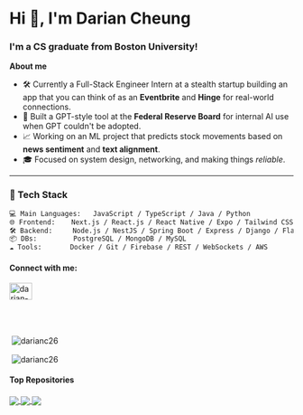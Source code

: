 <h1>Hi 👋, I'm Darian Cheung</h1>
<h3>I'm a CS graduate from Boston University!</h3>

**About me**

- 🛠 Currently a Full-Stack Engineer Intern at a stealth startup building an app that you can think of as an **Eventbrite** and **Hinge** for real-world connections.
- 📡 Built a GPT-style tool at the **Federal Reserve Board** for internal AI use when GPT couldn't be adopted.
- 📈 Working on an ML project that predicts stock movements based on **news sentiment** and **text alignment**.
- 🎓 Focused on system design, networking, and making things *reliable*.

---

### 🚀 Tech Stack

```txt
💻 Main Languages:   JavaScript / TypeScript / Java / Python
🌐 Frontend:    Next.js / React.js / React Native / Expo / Tailwind CSS
🛠 Backend:     Node.js / NestJS / Spring Boot / Express / Django / Flask
📦 DBs:         PostgreSQL / MongoDB / MySQL
☁️ Tools:       Docker / Git / Firebase / REST / WebSockets / AWS
```

<h4 align="left">Connect with me:</h4>
<p align="left">
<a href="https://www.linkedin.com/in/darian-cheung26/" target="blank"><img align="center" src="https://raw.githubusercontent.com/rahuldkjain/github-profile-readme-generator/master/src/images/icons/Social/linked-in-alt.svg" alt="darian-cheung" height="30" width="40" /></a>
</p>
<br></br>

<p>&nbsp;<img align="center" src="https://github-readme-stats.vercel.app/api?username=DarianC26&show_icons=true&locale=en" alt="darianc26" /></p>
<p>&nbsp;<img align="center" src="https://github-readme-stats.vercel.app/api/top-langs/?username=DarianC26&show_icons=true&locale=en" alt="darianc26" /></p>

#### Top Repositories

<a href="https://github.com/DarianC26/News2Stocks">
  <img align="center" src="https://github-readme-stats.vercel.app/api/pin/?username=DarianC26&repo=News2Stocks&theme=buefy" />
</a>
<a href="https://github.com/DarianC26/ImageEditor">
  <img align="center" src="https://github-readme-stats.vercel.app/api/pin/?username=DarianC26&repo=ImageEditor&theme=buefy" />
</a>
<a href="https://github.com/DarianC26/Boroughs">
  <img align="center" src="https://github-readme-stats.vercel.app/api/pin/?username=DarianC26&repo=Boroughs&theme=buefy" />
</a>

